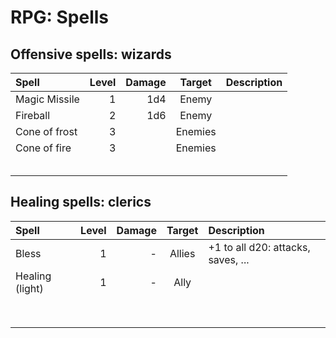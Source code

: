 <!-- SPDX-Copyright-Text: © 2024 CHiPs44 <chips44@gmail.com> -->
<!-- SPDX-License-Identifier: CC-BY-SA-4.0 -->

# RPG: Spells

## Offensive spells: wizards

| Spell         | Level | Damage | Target  | Description |
| :------------ | ----: | -----: | :-----: | :---------- |
| Magic Missile |     1 |    1d4 |  Enemy  |             |
| Fireball      |     2 |    1d6 |  Enemy  |             |
| Cone of frost |     3 |        | Enemies |             |
| Cone of fire  |     3 |        | Enemies |             |
|               |       |        |         |             |
|               |       |        |         |             |
|               |       |        |         |             |
|               |       |        |         |             |
|               |       |        |         |             |

## Healing spells: clerics

| Spell           | Level | Damage | Target | Description                        |
| :-------------- | ----: | -----: | :----: | :--------------------------------- |
| Bless           |     1 |      - | Allies | +1 to all d20: attacks, saves, ... |
| Healing (light) |     1 |      - |  Ally  |                                    |
|                 |       |        |        |                                    |
|                 |       |        |        |                                    |
|                 |       |        |        |                                    |
|                 |       |        |        |                                    |
|                 |       |        |        |                                    |
|                 |       |        |        |                                    |
|                 |       |        |        |                                    |
|                 |       |        |        |                                    |
